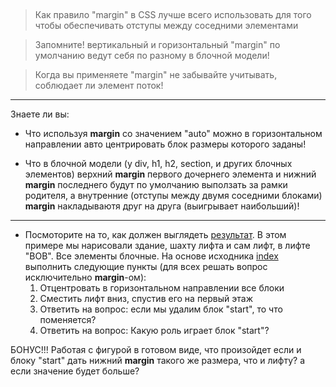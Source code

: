 ##

> Как правило "margin" в CSS лучше всего использовать для того чтобы обеспечивать отступы между соседними элементами

> Запомните! вертикальный и горизонтальный "margin" по умолчанию ведут себя по разному в блочной модели!

> Когда вы применяете "margin" не забывайте учитывать, соблюдает ли элемент поток!

--- 

Знаете ли вы:

* Что используя **margin** со значением "auto" можно в горизонтальном направлении авто центрировать блок размеры которого заданы!

* Что в блочной модели (у div, h1, h2, section, и других блочных элементов) верхний **margin** первого дочернего элемента и нижний **margin** последнего будут по умолчанию выползать за рамки родителя, а внутренние (отступы между двумя соседними блоками) **margin** накладываютя друг на друга (выигрывает наибольший)!

---

* Посмоторите на то, как должен выглядеть [результат](./result.png). В этом примере мы нарисовали здание, шахту лифта и сам лифт, в лифте "BOB". Все элементы блочные. На основе исходника [index](./index.html) выполнить следующие пункты (для всех решать вопрос исключительно **margin**-ом):
    1. Отцентровать в горизонтальном направлении все блоки
    2. Сместить лифт вниз, спустив его на первый этаж
    3. Ответить на вопрос: если мы удалим блок "start", то что поменяется?
    4. Ответить на вопрос: Какую роль играет блок "start"? 

БОНУС!!! Работая с фигурой в готовом виде, что произойдет если и блоку "start" дать нижний **margin**  такого же размера, что и лифту? а если значение будет больше?       
